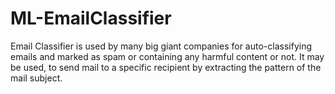 # ML-EmailClassifier
Email Classifier is used by many big giant companies for auto-classifying emails and marked as spam or containing any harmful content or not. It may be used, to send mail to a specific recipient by extracting the pattern of the mail subject.
